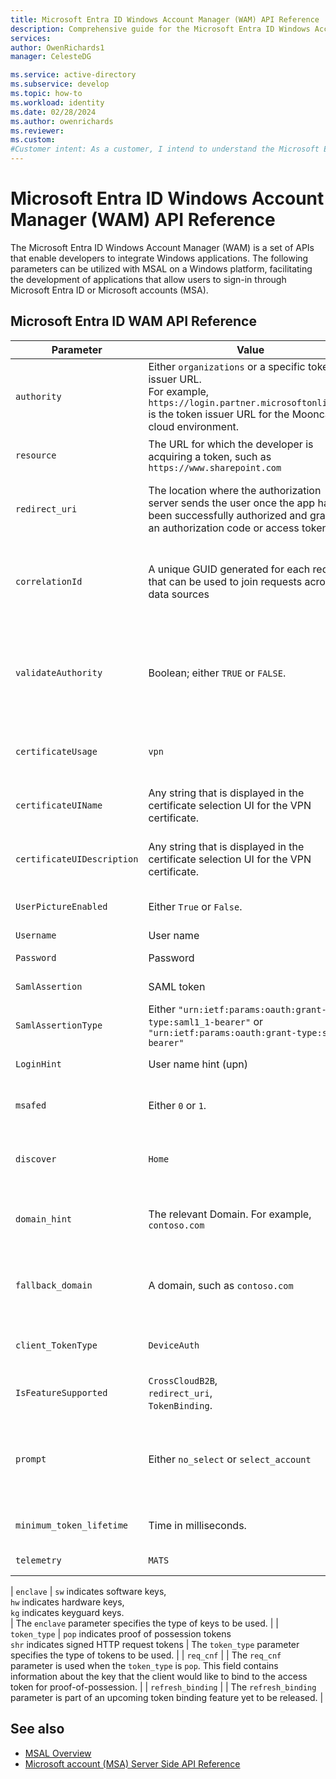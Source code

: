 ```yaml
---
title: Microsoft Entra ID Windows Account Manager (WAM) API Reference
description: Comprehensive guide for the Microsoft Entra ID Windows Account Manager (WAM) API, detailing its usage, parameters, and integration in Windows applications.
services: 
author: OwenRichards1
manager: CelesteDG

ms.service: active-directory
ms.subservice: develop 
ms.topic: how-to
ms.workload: identity
ms.date: 02/28/2024
ms.author: owenrichards
ms.reviewer: 
ms.custom: 
#Customer intent: As a customer, I intend to understand the Microsoft Entra ID Windows Account Manager (WAM) API, its parameters, and how to use them in the development of Windows applications that integrate with Microsoft Entra ID or Microsoft accounts.
---
```


# Microsoft Entra ID Windows Account Manager (WAM) API Reference

The Microsoft Entra ID Windows Account Manager (WAM) is a set of APIs that enable developers to integrate Windows applications. The following parameters can be utilized with MSAL on a Windows platform, facilitating the development of applications that allow users to sign-in through Microsoft Entra ID or Microsoft accounts (MSA).

## Microsoft Entra ID WAM API Reference

| Parameter | Value | Notes |
| --------- | ----- | ----- |
| `authority` | Either `organizations` or a specific token issuer URL. <br/> For example, `https://login.partner.microsoftonline.cn` is the token issuer URL for the Mooncake cloud environment. | The `authority` parameter specifies the identity provider and the cloud environment for your API. |
| `resource` | The URL for which the developer is acquiring a token, such as `https://www.sharepoint.com` | The `resource` parameter specifies the target URL for which the authentication token is being obtained. |
| `redirect_uri` | The location where the authorization server sends the user once the app has been successfully authorized and granted an authorization code or access token. | **Note**: This parameter is not supported for Universal Windows Platform (UWP) applications. The caller must have Medium Integrity Level permissions. See [Redirect URI (reply URL) restrictions and limitations](reply-url.md)  |
| `correlationId` | A unique GUID generated for each request that can be used to join requests across data sources | **Note**: The `correlationId` is a legacy parameter. It has been replaced with a property in the WAM API itself. See [WebTokenRequest.CorrelationId Property (Windows.Security.Authentication.Web.Core)](/uwp/api/windows.security.authentication.web.core.webtokenrequest.correlationid) - Windows UWP applications |
| `validateAuthority` | Boolean; either `TRUE` or `FALSE`. | The Microsoft Entra ID plugin performs authority validation by default. If an application needs to disable this validation, it should send a value of `FALSE` for `validateAuthority`. This can be useful in on-premises scenarios. See [MsalAuthenticationOptions.ValidateAuthority Property](/dotnet/api/microsoft.authentication.webassembly.msal.msalauthenticationoptions.validateauthority)  |
| `certificateUsage` | `vpn` | This parameter is used to request a certificate token type. The only allowed value is `vpn`. Currently, this is only applicable for VPN scenarios. |
| `certificateUIName` | Any string that is displayed in the certificate selection UI for the VPN certificate. | The `certificateUIName` parameter specifies the string that is shown in the certificate selection user interface when choosing a VPN certificate. |
| `certificateUIDescription` | Any string that is displayed in the certificate selection UI for the VPN certificate. | The `certificateUIDescription` parameter specifies the string that is shown in the certificate selection user interface as a description when choosing a VPN certificate. |
| `UserPictureEnabled` | Either `True` or `False`. | Indicates whether the application wants to receive the user’s picture as part of the token response. |
| `Username` | User name | Represents the Microsoft Entra ID user name |
| `Password` | Password | Represents the Password for the Microsoft Entra ID user |
| `SamlAssertion` | SAML token | SAML token sent as authentication artifact from a third-party IDP to Microsoft Entra ID |
| `SamlAssertionType` | Either `"urn:ietf:params:oauth:grant-type:saml1_1-bearer"` or `"urn:ietf:params:oauth:grant-type:saml2-bearer"` | Specifies the type of SAML token used for authentication. |
| `LoginHint` | User name hint (upn) | Provides a hint for the user name during the sign-in process. |
| `msafed` | Either `0` or `1`. | Determines whether to allow users with Microsoft accounts to sign in as federated identities within an Entra tenant. A value of `1` enables federation, while `0` disables it. |
| `discover` | `Home` | The `discover` parameter indicates that the token request is executed in the context of the user’s home cloud, not the cloud to which the device is joined. |
| `domain_hint` | The relevant Domain. For example, `contoso.com` | Microsoft Entra ID uses the hint to locate the domain in directory  <br/> **Note**: domain hint is being given priority over fallback domain in case both are passed as parameters by ADAL |
| `fallback_domain` | A domain, such as `contoso.com` | The `fallback_domain` parameter is a hint that Microsoft Entra ID uses to locate the domain in the directory. It’s primarily used for nonroutable user domains that are part of the user’s UPN. |
| `client_TokenType` | `DeviceAuth` | The `client_TokenType` parameter is used exclusively for requesting device-only tokens. The caller needs to have Medium integrity level permissions. |
| `IsFeatureSupported` | `CrossCloudB2B`, <br/> `redirect_uri`, <br/> `TokenBinding`. | Used to check if a feature is supported in the current flow. |
| `prompt` | Either `no_select` or `select_account` | The prompt parameter controls the behavior of the prompt window. `no_select` means no prompt behavior control is appended to the prompt window. `select_account` displays the account picker. The parameter is passed to the login service to control account selection behavior. |
| `minimum_token_lifetime` | Time in milliseconds. | This is the time before which a fresh token needs to be requested and cache token needs to be discarded |
| `telemetry` | `MATS` | Returns additional telemetry about the request |

| `enclave` | `sw` indicates software keys, <br/> `hw` indicates hardware keys, <br/> `kg` indicates keyguard keys. <br/> | The `enclave` parameter specifies the type of keys to be used. |
| `token_type` | `pop` indicates proof of possession tokens <br/> `shr` indicates signed HTTP request tokens | The `token_type` parameter specifies the type of tokens to be used. |
| `req_cnf` |       | The `req_cnf` parameter is used when the `token_type` is `pop`. This field contains information about the key that the client would like to bind to the access token for proof-of-possession. |
| `refresh_binding` |       | The `refresh_binding` parameter is part of an upcoming token binding feature yet to be released. |

## See also

- [MSAL Overview](msal-overview.md)
- [Microsoft account (MSA) Server Side API Reference](reference-msa-server-side-api.md)